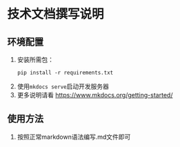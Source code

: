 # 技术文档撰写说明
## 环境配置
1. 安装所需包：  
    ```
    pip install -r requirements.txt
    ```
2. 使用`mkdocs serve`启动开发服务器
3. 更多说明请看 https://www.mkdocs.org/getting-started/

## 使用方法
1. 按照正常markdown语法编写.md文件即可

